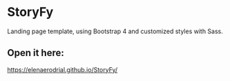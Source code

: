 # StoryFy

Landing page template, using Bootstrap 4 and customized styles with Sass. 

## Open it here: 

https://elenaerodrial.github.io/StoryFy/
